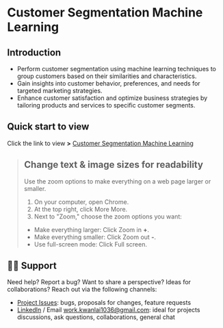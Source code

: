 # Customer Segmentation Machine Learning

## Introduction
- Perform customer segmentation using machine learning techniques to group customers based on their similarities and characteristics.
- Gain insights into customer behavior, preferences, and needs for targeted marketing strategies.
- Enhance customer satisfaction and optimize business strategies by tailoring products and services to specific customer segments.

## Quick start to view
Click the link to view **>** [Customer Segmentation Machine Learning](https://lai-ai-bi-ci.github.io/Customer_Segmentation_Machine_Learning/)

<!--Method 2: Please download **<u>*index.html*</u>** to view on your browser. This dynamic HTML page allows for interactivity and real-time data processing.-->

> ## Change text & image sizes for readability
> Use the zoom options to make everything on a web page larger or smaller.
> 1. On your computer, open Chrome.
> 2. At the top right, click More More.
> 3. Next to "Zoom," choose the zoom options you want:
>   - Make everything larger: Click Zoom in **+**.
>   - Make everything smaller: Click Zoom out **-**.
>   - Use full-screen mode: Click Full screen.

## 🤝🏽 Support
Need help? Report a bug? Want to share a perspective? Ideas for collaborations? Reach out via the following channels:

- [Project Issues](https://github.com/Lai-AI-BI-CI/Product_Channel_Sales_Analysis/issues): bugs, proposals for changes, feature requests
- [LinkedIn](https://www.linkedin.com/in/kwan-lai-yeung/) / Email [work.kwanlai1036@gmail.com](mailto:work.kwanlai1036@gmail.com): ideal for projects discussions, ask questions, collaborations, general chat
